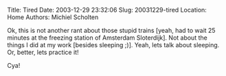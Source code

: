 Title: Tired
Date: 2003-12-29 23:32:06
Slug: 20031229-tired
Location: Home
Authors: Michiel Scholten

<p>Ok, this is not another rant about those stupid trains [yeah, had to wait 25 minutes at the freezing station of Amsterdam Sloterdijk]. Not about the things I did at my work [besides sleeping ;)]. Yeah, lets talk about sleeping. Or, better, lets practice it!</p>
<p>Cya!</p>